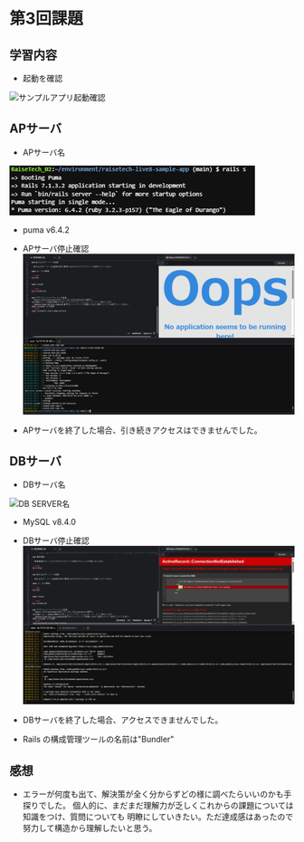 # 第3回課題
## 学習内容

- 起動を確認

![サンプルアプリ起動確認](image/sample.png)


## APサーバ
- APサーバ名

![AP SERVER名](/image/AP_SERVER_name.png)
- puma v6.4.2

- APサーバ停止確認
![AP SERVER 停止確認](/image/AP_SERVER_STOP.png)
* APサーバを終了した場合、引き続きアクセスはできませんでした。

## DBサーバ
- DBサーバ名

![DB SERVER名](/image/DB_SERVE_name.png)

- MySQL v8.4.0

- DBサーバ停止確認
![DB SERVER 停止確認](/image/DB_SERVER_STOP.png)

-  DBサーバを終了した場合、アクセスできませんでした。
-  Rails の構成管理ツールの名前は"Bundler"

## 感想

- エラーが何度も出て、解決策が全く分からずどの様に調べたらいいのかも手探りでした。
個人的に、まだまだ理解力が乏しくこれからの課題については知識をつけ、質問についても
明瞭にしていきたい。ただ達成感はあったので努力して構造から理解したいと思う。